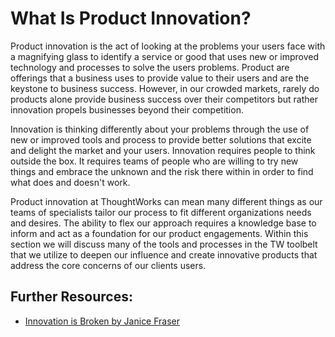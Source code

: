 # What Is Product Innovation?

Product innovation is the act of looking at the problems your users face with a magnifying glass to identify a service or good that uses new or improved technology and processes to solve the users problems. Product are offerings that a business uses to provide value to their users and are the keystone to business success. However, in our crowded markets, rarely do products alone provide business success over their competitors but rather innovation propels businesses beyond their competition.

Innovation is thinking differently about your problems through the use of new or improved tools and process to provide better solutions that excite and delight the market and your users. Innovation requires people to think outside the box. It requires teams of people who are willing to try new things and embrace the unknown and the risk there within in order to find what does and doesn't work.

Product innovation at ThoughtWorks can mean many different things as our teams of specialists tailor our process to fit different organizations needs and desires. The ability to flex our approach requires a knowledge base to inform and act as a foundation for our product engagements. Within this section we will discuss many of the tools and processes in the TW toolbelt that we utilize to deepen our influence and create innovative products that address the core concerns of our clients users.

## Further Resources:

* [Innovation is Broken by Janice Fraser](https://www.gitbook.com/book/n-zeplo/thoughtworks-product-innovation-handbook-2018/edit#)



